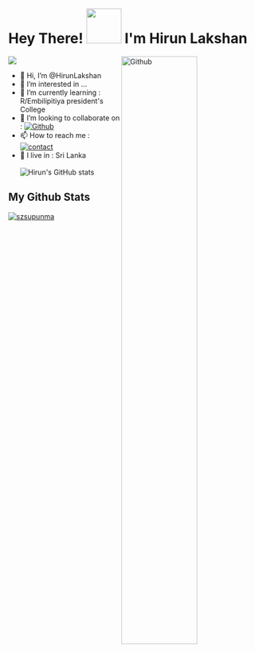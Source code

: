 # Hey There! <img src="https://i.pinimg.com/originals/01/63/6c/01636c5434cd0462086620c60fdfec16.gif" width="70px"> I'm Hirun Lakshan
<img src="https://telegra.ph/file/098f207efd14f25af8c78.jpg" style="max-width:100%;">
<img width="55%" align="right" alt="Github" src="https://raw.githubusercontent.com/onimur/.github/master/.resources/git-header.svg" />
<!-- Your badges
You can use the website to generate badges: https://shields.io/
-->

- 👋 Hi, I’m @HirunLakshan
- 👀 I’m interested in ...
- 🌱 I’m currently learning : R/Embilipitiya president's College
- 💞️ I’m looking to collaborate on : [![Github](https://camo.githubusercontent.com/50d0cc30f428ad7e8e12fdef13da3e0326a17856cc466217034a5fdf937d49a9/68747470733a2f2f696d672e736869656c64732e696f2f62616467652f4f6e2d4769746875622d626c61636b)](https://github.com/HirunLakshan)
- 📫 How to reach me : [![contact](https://img.shields.io/badge/Contact%20me-On%20Telegram-blue)](url-http://t.me/HirunLakshan)
- 🚶‍   I live in : Sri Lanka<br><br>
![Hirun's GitHub stats](https://github-readme-stats.vercel.app/api?username=Hirun&show_icons=true&theme=radical)

## My Github Stats
<p align="left"> <a href="https://github.com/ryo-ma/github-profile-trophy"><img src="https://github-profile-trophy.vercel.app/?username=szsupunma" alt="szsupunma" /></a> </p>

